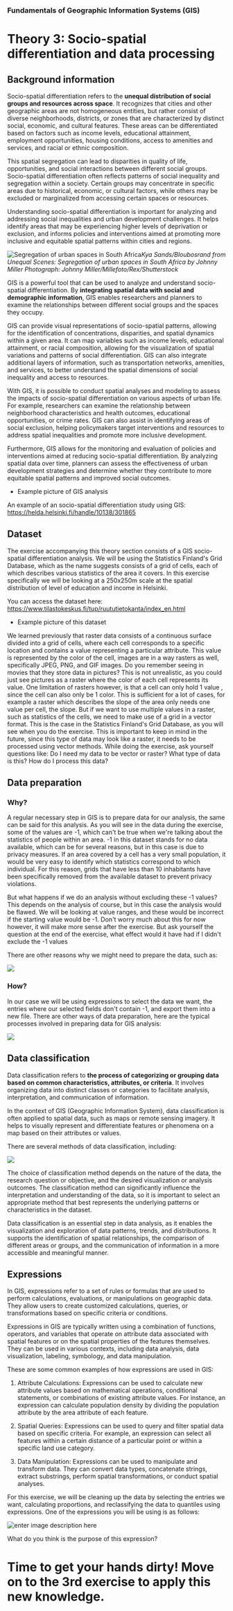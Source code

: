 ### Fundamentals of Geographic Information Systems (GIS)

# Theory 3: Socio-spatial differentiation and data processing

## Background information
Socio-spatial differentiation refers to the **unequal distribution of social groups and resources across space**. It recognizes that cities and other geographic areas are not homogeneous entities, but rather consist of diverse neighborhoods, districts, or zones that are characterized by distinct social, economic, and cultural features. These areas can be differentiated based on factors such as income levels, educational attainment, employment opportunities, housing conditions, access to amenities and services, and racial or ethnic composition.

This spatial segregation can lead to disparities in quality of life, opportunities, and social interactions between different social groups. Socio-spatial differentiation often reflects patterns of social inequality and segregation within a society. Certain groups may concentrate in specific areas due to historical, economic, or cultural factors, while others may be excluded or marginalized from accessing certain spaces or resources.

Understanding socio-spatial differentiation is important for analyzing and addressing social inequalities and urban development challenges. It helps identify areas that may be experiencing higher levels of deprivation or exclusion, and informs policies and interventions aimed at promoting more inclusive and equitable spatial patterns within cities and regions.

![Segregation of urban spaces in South Africa](https://i.guim.co.uk/img/media/2f4f21ad8cfc3328301f1f250c322dc60977e9fc/0_0_3984_2232/master/3984.jpg?width=1900&quality=85&auto=format&fit=max&s=8806dda696925420d60bc36b1a138263)*Kya Sands/Bloubosrand from Unequal Scenes: Segregation of urban spaces in South Africa by Johnny Miller Photograph: Johnny Miller/Millefoto/Rex/Shutterstock*

GIS is a powerful tool that can be used to analyze and understand socio-spatial differentiation. By **integrating spatial data with social and demographic information**, GIS enables researchers and planners to examine the relationships between different social groups and the spaces they occupy.

GIS can provide visual representations of socio-spatial patterns, allowing for the identification of concentrations, disparities, and spatial dynamics within a given area. It can map variables such as income levels, educational attainment, or racial composition, allowing for the visualization of spatial variations and patterns of social differentiation. GIS can also integrate additional layers of information, such as transportation networks, amenities, and services, to better understand the spatial dimensions of social inequality and access to resources.

With GIS, it is possible to conduct spatial analyses and modeling to assess the impacts of socio-spatial differentiation on various aspects of urban life. For example, researchers can examine the relationship between neighborhood characteristics and health outcomes, educational opportunities, or crime rates. GIS can also assist in identifying areas of social exclusion, helping policymakers target interventions and resources to address spatial inequalities and promote more inclusive development.

Furthermore, GIS allows for the monitoring and evaluation of policies and interventions aimed at reducing socio-spatial differentiation. By analyzing spatial data over time, planners can assess the effectiveness of urban development strategies and determine whether they contribute to more equitable spatial patterns and improved social outcomes.

- Example picture of GIS analysis

An example of an socio-spatial differentiation study using GIS: https://helda.helsinki.fi/handle/10138/301865

## Dataset
The exercise accompanying this theory section consists of a GIS socio-spatial differentiation analysis. We will be using the Statistics Finland's Grid Database, which as the name suggests consists of a grid of cells, each of which describes various statistics of the area it covers. In this exercise specifically we will be looking at a 250x250m scale at the spatial distribution of level of education and income in Helsinki. 

You can access the dataset here: https://www.tilastokeskus.fi/tup/ruututietokanta/index_en.html

- Example picture of this dataset

We learned previously that raster data consists of a continuous surface divided into a grid of cells, where each cell corresponds to a specific location and contains a value representing a particular attribute. This value is represented by the color of the cell, images are in a way rasters as well, specifically JPEG, PNG, and GIF images. Do you remember seeing in movies that they store data in pictures? This is not unrealistic, as you could just see pictures as a raster where the color of each cell represents its value. One limitation of rasters however, is that a cell can only hold 1 value , since the cell can also only be 1 color. This is sufficient for a lot of cases, for example a raster which describes the slope of the area only needs one value per cell, the slope. But if we want to use multiple values in a raster, such as statistics of the cells, we need to make use of a grid in a vector format. This is the case in the Statistics Finland's Grid Database, as you will see when you do the exercise. This is important to keep in mind in the future, since this type of data may look like a raster, it needs to be processed using vector methods. While doing the exercise, ask yourself questions like: Do I need my data to be vector or raster? What type of data is this? How do I process this data? 

## Data preparation

### Why?
A regular necessary step in GIS is to prepare data for our analysis, the same can be said for this analysis. As you will see in the data during the exercise, some of the values are -1, which can't be true when we're talking about the statistics of people within an area. -1 in this dataset stands for no data available, which can be for several reasons, but in this case is due to privacy measures. If an area covered by a cell has a very small population, it would be very easy to identify which statistics correspond to which individual. For this reason, grids that have less than 10 inhabitants have been specifically removed from the available dataset to prevent privacy violations. 

But what happens if we do an analysis without excluding these -1 values? This depends on the analysis of course, but in this case the analysis would be flawed. We will be looking at value ranges, and these would be incorrect if the starting value would be -1. Don't worry much about this for now however, it will make more sense after the exercise.  But ask yourself the question at the end of the exercise, what effect would it have had if I didn't exclude the -1 values

There are other reasons why we might need to prepare the data, such as: 

![](https://raw.githubusercontent.com/rowan8k/fundamentals-of-gis/master/Assets/3_Theory/3_Theory_data_preperation_reasons.drawio.png)

### How? 

In our case we will be using expressions to select the data we want, the entries where our selected fields don't contain -1, and export them into a new file. There are other ways of data preparation, here are the typical processes involved in preparing data for GIS analysis: 

![](https://raw.githubusercontent.com/rowan8k/fundamentals-of-gis/master/Assets/3_Theory/3_Theory_data_preperation_methods.drawio.png)

## Data classification 
Data classification refers to **the process of categorizing or grouping data based on common characteristics, attributes, or criteria**. It involves organizing data into distinct classes or categories to facilitate analysis, interpretation, and communication of information.

In the context of GIS (Geographic Information System), data classification is often applied to spatial data, such as maps or remote sensing imagery. It helps to visually represent and differentiate features or phenomena on a map based on their attributes or values.

There are several methods of data classification, including:

![](https://raw.githubusercontent.com/rowan8k/fundamentals-of-gis/master/Assets/3_Theory/3_Theory_data_classification_v2.drawio.png)

The choice of classification method depends on the nature of the data, the research question or objective, and the desired visualization or analysis outcomes. The classification method can significantly influence the interpretation and understanding of the data, so it is important to select an appropriate method that best represents the underlying patterns or characteristics in the dataset.

Data classification is an essential step in data analysis, as it enables the visualization and exploration of data patterns, trends, and distributions. It supports the identification of spatial relationships, the comparison of different areas or groups, and the communication of information in a more accessible and meaningful manner.


## Expressions

In GIS, expressions refer to a set of rules or formulas that are used to perform calculations, evaluations, or manipulations on geographic data. They allow users to create customized calculations, queries, or transformations based on specific criteria or conditions.

Expressions in GIS are typically written using a combination of functions, operators, and variables that operate on attribute data associated with spatial features or on the spatial properties of the features themselves. They can be used in various contexts, including data analysis, data visualization, labeling, symbology, and data manipulation.

These are some common examples of how expressions are used in GIS:

1.  Attribute Calculations: Expressions can be used to calculate new attribute values based on mathematical operations, conditional statements, or combinations of existing attribute values. For instance, an expression can calculate population density by dividing the population attribute by the area attribute of each feature.
    
2.  Spatial Queries: Expressions can be used to query and filter spatial data based on specific criteria. For example, an expression can select all features within a certain distance of a particular point or within a specific land use category.
    
3.  Data Manipulation: Expressions can be used to manipulate and transform data. They can convert data types, concatenate strings, extract substrings, perform spatial transformations, or conduct spatial analyses.

For this exercise, we will be cleaning up the data by selecting the entries we want, calculating proportions, and reclassifying the data to quantiles using expressions. One of the expressions you will be using is as follows:

![enter image description here](https://raw.githubusercontent.com/rowan8k/fundamentals-of-gis/master/Assets/3_Exercise/3_Exercise_reclassification.png)

What do you think is the purpose of this expression?


# Time to get your hands dirty! Move on to the 3rd exercise to apply this new knowledge.


<!--stackedit_data:
eyJkaXNjdXNzaW9ucyI6eyI1c1JndzZETlBmYkJJY2ZpIjp7In
RleHQiOiItIEV4YW1wbGUgcGljdHVyZSBvZiBHSVMgYW5hbHlz
aXMiLCJzdGFydCI6MzU5NSwiZW5kIjozNjI4fSwid1lPalZiUE
dBVm5LZWV1cSI6eyJ0ZXh0IjoiLSBFeGFtcGxlIHBpY3R1cmUg
b2YgdGhpcyBkYXRhc2V0Iiwic3RhcnQiOjQyNzcsImVuZCI6ND
MxMH0sInh1NUphOW14OFRWQ3FPS0kiOnsidGV4dCI6IldlIGxl
YXJuZWQgcHJldmlvdXNseSB0aGF0IHJhc3RlciBkYXRhIGNvbn
Npc3RzIG9mIGEgY29udGludW91cyBzdXJmYWNlIGRpdmlkZWTi
gKYiLCJzdGFydCI6NDMxMiwiZW5kIjo1NjI0fSwiSkwwOFpPOW
1kMWd2dG01NSI6eyJ0ZXh0IjoiWW91IGNhbiBhY2Nlc3MgdGhl
IGRhdGFzZXQgaGVyZTogaHR0cHM6Ly93d3cudGlsYXN0b2tlc2
t1cy5maS90dXAvcnV1dHV0aWV0b2thbuKApiIsInN0YXJ0Ijo0
MTgwLCJlbmQiOjQyNzV9LCJrWGVRZVdXRGNuNGpKNnM0Ijp7In
RleHQiOiIxIHZhbHVlIiwic3RhcnQiOjQ5MDIsImVuZCI6NDkw
OX19LCJjb21tZW50cyI6eyJmTENIZnMwVmR3eDFxRFVXIjp7Im
Rpc2N1c3Npb25JZCI6IjVzUmd3NkROUGZiQkljZmkiLCJzdWIi
OiJnaDo0MDMwNDc4OCIsInRleHQiOiJBZGQgcGljdHVyZSIsIm
NyZWF0ZWQiOjE2ODY2MzY3NzI1OTB9LCJPVmVDUG5PVVhkSXFN
T1hnIjp7ImRpc2N1c3Npb25JZCI6IndZT2pWYlBHQVZuS2VldX
EiLCJzdWIiOiJnaDo0MDMwNDc4OCIsInRleHQiOiJBZGQgcGlj
dHVyZSIsImNyZWF0ZWQiOjE2ODY2MzgyNTc2ODh9LCJVOWt4eH
lQUTE2UFE1Vnd3Ijp7ImRpc2N1c3Npb25JZCI6Inh1NUphOW14
OFRWQ3FPS0kiLCJzdWIiOiJnaDo0MDMwNDc4OCIsInRleHQiOi
JDaGVjayBmb3IgYWNjdXJhY3kiLCJjcmVhdGVkIjoxNjg2NjM4
MjY1NjAxfSwiRmsxaUY5NW03MmIwYmJDbCI6eyJkaXNjdXNzaW
9uSWQiOiJKTDA4Wk85bWQxZ3Z0bTU1Iiwic3ViIjoiZ2g6NDAz
MDQ3ODgiLCJ0ZXh0IjoiQ2hlY2sgaWYgb3BlbiIsImNyZWF0ZW
QiOjE2ODY2Mzg0MzM5MjF9LCJQY2J1cmtqRkg5d1VQNlNYIjp7
ImRpc2N1c3Npb25JZCI6ImtYZVFlV1dEY240ako2czQiLCJzdW
IiOiJnaDoyMjE2ODE1NyIsInRleHQiOiJjaGVjayAtIGkgZ3Vl
c3MgYW4gcmdiIGNvdWxkIGJlIHRocmVlIHZhbHVlcywgZGlmZm
VyZW50IGJhbmRzIGluIHNhdGVsbGl0ZSBpbWFnZXJ5LiIsImNy
ZWF0ZWQiOjE2ODY3MzIzMTM2MDR9fSwiaGlzdG9yeSI6WzIwOD
k0ODQ4NjksNzY4Mzg1NjA4LDU1NzQ3MDIxLC05MjA5MDM4MTAs
MjQzODczODE0LDk2ODkzMTM1NSwtMTYzMjk1MjQxNiwtMTIzND
czMjEyNSwtMTM1MTcxNzUxNywtNTczMjQ4MTQzLDE0NDQzODEx
MjUsMTgxOTYxNzcwMCwyMDgzOTkzOTg2LC0xNzU0ODUxNzMsMT
MzMjM3NDk0OCwtMTcwNTI1ODkyNywtMTU0MzUwNTAxNV19
-->